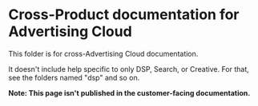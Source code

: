 # Cross-Product documentation for Advertising Cloud

This folder is for cross-Advertising Cloud documentation.

It doesn't include help specific to only DSP, Search, or Creative. For that, see the folders named "dsp" and so on.

**Note: This page isn't published in the customer-facing documentation.**
